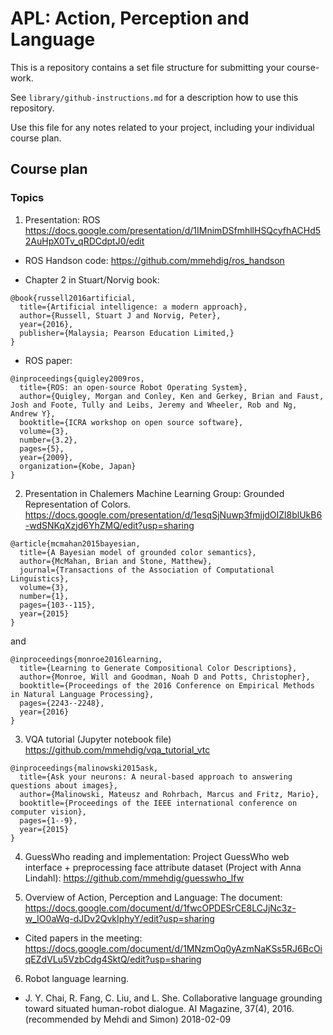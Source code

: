 # APL: Action, Perception and Language

This is a repository contains a set file structure for submitting your course-work.

See `library/github-instructions.md` for a description how to use this repository.

Use this file for any notes related to your project, including your individual course plan.


## Course plan

### Topics

1. Presentation: ROS
https://docs.google.com/presentation/d/1IMnimDSfmhllHSQcyfhACHd52AuHpX0Tv_qRDCdptJ0/edit

- ROS Handson code:
https://github.com/mmehdig/ros_handson

- Chapter 2 in Stuart/Norvig book:
```
@book{russell2016artificial,
  title={Artificial intelligence: a modern approach},
  author={Russell, Stuart J and Norvig, Peter},
  year={2016},
  publisher={Malaysia; Pearson Education Limited,}
}
```

- ROS paper:
```
@inproceedings{quigley2009ros,
  title={ROS: an open-source Robot Operating System},
  author={Quigley, Morgan and Conley, Ken and Gerkey, Brian and Faust, Josh and Foote, Tully and Leibs, Jeremy and Wheeler, Rob and Ng, Andrew Y},
  booktitle={ICRA workshop on open source software},
  volume={3},
  number={3.2},
  pages={5},
  year={2009},
  organization={Kobe, Japan}
}
```


2. Presentation in Chalemers Machine Learning Group: Grounded Representation of Colors.
https://docs.google.com/presentation/d/1esqSjNuwp3fmjjdOIZl8blUkB6-wdSNKqXzjd6YhZMQ/edit?usp=sharing

```
@article{mcmahan2015bayesian,
  title={A Bayesian model of grounded color semantics},
  author={McMahan, Brian and Stone, Matthew},
  journal={Transactions of the Association of Computational Linguistics},
  volume={3},
  number={1},
  pages={103--115},
  year={2015}
}
```
and 
```
@inproceedings{monroe2016learning,
  title={Learning to Generate Compositional Color Descriptions},
  author={Monroe, Will and Goodman, Noah D and Potts, Christopher},
  booktitle={Proceedings of the 2016 Conference on Empirical Methods in Natural Language Processing},
  pages={2243--2248},
  year={2016}
}
```

3. VQA tutorial (Jupyter notebook file)
https://github.com/mmehdig/vqa_tutorial_vtc

```
@inproceedings{malinowski2015ask,
  title={Ask your neurons: A neural-based approach to answering questions about images},
  author={Malinowski, Mateusz and Rohrbach, Marcus and Fritz, Mario},
  booktitle={Proceedings of the IEEE international conference on computer vision},
  pages={1--9},
  year={2015}
}
```

4. GuessWho reading and implementation:
Project GuessWho web interface + preprocessing face attribute dataset (Project with Anna Lindahl):
https://github.com/mmehdig/guesswho_lfw

5. Overview of Action, Perception and Language:
The document:
https://docs.google.com/document/d/1fwcOPDESrCE8LCJjNc3z-w_IO0aWq-dJDv2QvkIphyY/edit?usp=sharing

- Cited papers in the meeting:
https://docs.google.com/document/d/1MNzmOq0yAzmNaKSs5RJ6BcOiqEZdVLu5VzbCdg4SktQ/edit?usp=sharing

6. Robot language learning.
  * J. Y. Chai, R. Fang, C. Liu, and L. She. Collaborative language grounding toward situated human-robot dialogue. AI Magazine, 37(4), 2016. (recommended by Mehdi and Simon) 2018-02-09
